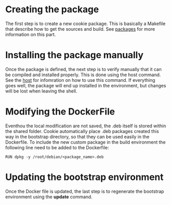 
# Creating the package

The first step is to create a new cookie package. This is basically a Makefile that describe how
to get the sources and build. See [packages](documentation/PACKAGES.md) for more information on
this part.

# Installing the package manually

Once the package is defined, the next step is to verify manually that it can be compiled and
installed properly. This is done using the host command. See the [host](documentation/HOST.md) for
infomration on how to use this command. If everything goes well, the package will end up installed
in the environment, but changes will be lost when leaving the shell.

# Modifying the DockerFile

Eventhou the local modification are not saved, the .deb itself is stored within the shared
folder. Cookie automatically place .deb packages created this way in the bootstrap directory, so
that they can be used easily in the Dockerfile. To include the new custom package in the build
environment the following line need to be added to the Dockerfile:

	RUN dpkg -y /root/debian/<package_name>.deb

# Updating the bootstrap environment

Once the Docker file is updated, the last step is to regenerate the bootstrap environment using
the **update** command.
